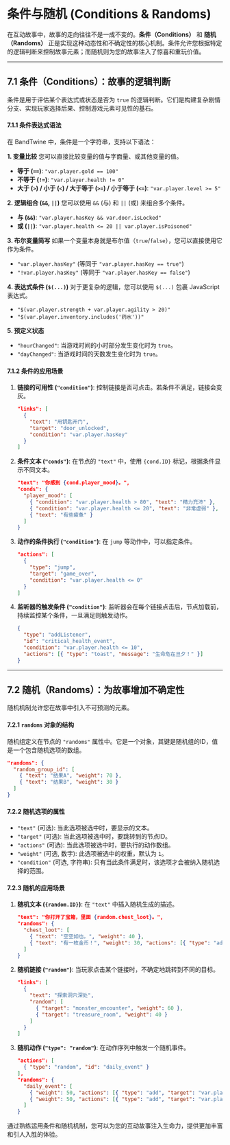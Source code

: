 # 条件与随机 (Conditions & Randoms)

在互动故事中，故事的走向往往不是一成不变的。**条件（Conditions）** 和 **随机（Randoms）** 正是实现这种动态性和不确定性的核心机制。条件允许您根据特定的逻辑判断来控制故事元素；而随机则为您的故事注入了惊喜和重玩价值。

---

## 7.1 条件（Conditions）：故事的逻辑判断

条件是用于评估某个表达式或状态是否为 `true` 的逻辑判断。它们是构建复杂剧情分支、实现玩家选择后果、控制游戏元素可见性的基石。

#### 7.1.1 条件表达式语法

在 BandTwine 中，条件是一个字符串，支持以下语法：

**1. 变量比较**
您可以直接比较变量的值与字面量、或其他变量的值。

*   **等于 (`==`)**: `"var.player.gold == 100"`
*   **不等于 (`!=`)**: `"var.player.health != 0"`
*   **大于 (`>`) / 小于 (`<`) / 大于等于 (`>=`) / 小于等于 (`<=`)**: `"var.player.level >= 5"`

**2. 逻辑组合 (`&&`, `||`)**
您可以使用 `&&` (与) 和 `||` (或) 来组合多个条件。

*   **与 (`&&`)**: `"var.player.hasKey && var.door.isLocked"`
*   **或 (`||`)**: `"var.player.health <= 20 || var.player.isPoisoned"`

**3. 布尔变量简写**
如果一个变量本身就是布尔值（`true`/`false`），您可以直接使用它作为条件。
*   `"var.player.hasKey"` (等同于 `"var.player.hasKey == true"`)
*   `"!var.player.hasKey"` (等同于 `"var.player.hasKey == false"`)

**4. 表达式条件 (`$(...)`)**
对于更复杂的逻辑，您可以使用 `$(...)` 包裹 JavaScript 表达式。
*   `"$(var.player.strength + var.player.agility > 20)"`
*   `"$(var.player.inventory.includes('药水'))"`

**5. 预定义状态**
*   `"hourChanged"`: 当游戏时间的小时部分发生变化时为 `true`。
*   `"dayChanged"`: 当游戏时间的天数发生变化时为 `true`。

#### 7.1.2 条件的应用场景

1.  **链接的可用性 (`"condition"`)**:
    控制链接是否可点击。若条件不满足，链接会变灰。
    ```json
    "links": [
      {
        "text": "用钥匙开门",
        "target": "door_unlocked",
        "condition": "var.player.hasKey"
      }
    ]
    ```

2.  **条件文本 (`"conds"`)**:
    在节点的 `"text"` 中，使用 `{cond.ID}` 标记，根据条件显示不同文本。
    ```json
    "text": "你感到 {cond.player_mood}。",
    "conds": {
      "player_mood": [
        { "condition": "var.player.health > 80", "text": "精力充沛" },
        { "condition": "var.player.health <= 20", "text": "非常虚弱" },
        { "text": "有些疲惫" }
      ]
    }
    ```

3.  **动作的条件执行 (`"condition"`)**:
    在 `jump` 等动作中，可以指定条件。
    ```json
    "actions": [
      {
        "type": "jump",
        "target": "game_over",
        "condition": "var.player.health <= 0"
      }
    ]
    ```

4.  **监听器的触发条件 (`"condition"`)**:
    监听器会在每个链接点击后，节点加载前，持续监控某个条件，一旦满足则触发动作。
    ```json
    { 
      "type": "addListener", 
      "id": "critical_health_event", 
      "condition": "var.player.health <= 10", 
      "actions": [{ "type": "toast", "message": "生命危在旦夕！" }]
    }
    ```

---

## 7.2 随机（Randoms）：为故事增加不确定性

随机机制允许您在故事中引入不可预测的元素。

#### 7.2.1 `randoms` 对象的结构

随机组定义在节点的 `"randoms"` 属性中。它是一个对象，其键是随机组的ID，值是一个包含随机选项的数组。

```json
"randoms": {
  "random_group_id": [
    { "text": "结果A", "weight": 70 },
    { "text": "结果B", "weight": 30 }
  ]
}
```

#### 7.2.2 随机选项的属性

*   `"text"` (可选): 当此选项被选中时，要显示的文本。
*   `"target"` (可选): 当此选项被选中时，要跳转到的节点ID。
*   `"actions"` (可选): 当此选项被选中时，要执行的动作数组。
*   `"weight"` (可选, 数字): 此选项被选中的权重，默认为 `1`。
*   `"condition"` (可选, 字符串): 只有当此条件满足时，该选项才会被纳入随机选择的范围。

#### 7.2.3 随机的应用场景

1.  **随机文本 (`{random.ID}`)**:
    在 `"text"` 中插入随机生成的描述。
    ```json
    "text": "你打开了宝箱，里面 {random.chest_loot}。",
    "randoms": {
      "chest_loot": [
        { "text": "空空如也。", "weight": 40 },
        { "text": "有一枚金币！", "weight": 30, "actions": [{ "type": "add", "target": "var.player.gold", "value": 1 }] }
      ]
    }
    ```

2.  **随机链接 (`"random"`)**:
    当玩家点击某个链接时，不确定地跳转到不同的目标。
    ```json
    "links": [
      {
        "text": "探索洞穴深处",
        "random": [
          { "target": "monster_encounter", "weight": 60 },
          { "target": "treasure_room", "weight": 40 }
        ]
      }
    ]
    ```

3.  **随机动作 (`"type": "random"`)**:
    在动作序列中触发一个随机事件。
    ```json
    "actions": [
      { "type": "random", "id": "daily_event" }
    ],
    "randoms": {
      "daily_event": [
        { "weight": 50, "actions": [{ "type": "add", "target": "var.player.mood", "value": 5 }] },
        { "weight": 50, "actions": [{ "type": "add", "target": "var.player.mood", "value": -5 }] }
      ]
    }
    ```

通过熟练运用条件和随机机制，您可以为您的互动故事注入生命力，提供更加丰富和引人入胜的体验。
